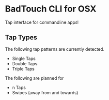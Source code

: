 BadTouch CLI for OSX
====================

Tap interface for commandline apps!

Tap Types
---------

The following tap patterns are currently detected.

* Single Taps
* Double Taps
* Triple Taps

The following are planned for

* n Taps
* Swipes (away from and towards)


